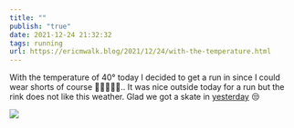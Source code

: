 ```yaml
---
title: ""
publish: "true"
date: 2021-12-24 21:32:32
tags: running
url: https://ericmwalk.blog/2021/12/24/with-the-temperature.html
---
```


With the temperature of 40° today I decided to get a run in since I could wear shorts of course 🤷‍♂️🏃🏻‍♂️.. It was nice outside today for a run but the rink does not like this weather. Glad we got a skate in [yesterday](https://ericmwalk.blog/2021/12/23/rink-is-open.html) 😒


![](https://ericmwalk.blog/uploads/2021/9087ddcfa7.jpg)